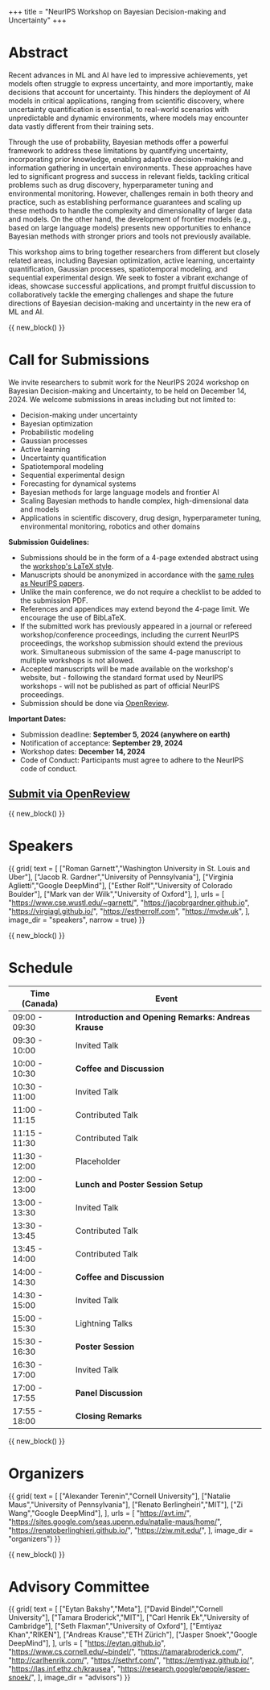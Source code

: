 +++
title = "NeurIPS Workshop on Bayesian Decision-making and Uncertainty"
+++

# Abstract

Recent advances in ML and AI have led to impressive achievements, yet models often struggle to express uncertainty, and more importantly, make decisions that account for uncertainty. 
This hinders the deployment of AI models in critical applications, ranging from scientific discovery, where uncertainty quantification is essential, to real-world scenarios with unpredictable and dynamic environments, where models may encounter data vastly different from their training sets.

Through the use of probability, Bayesian methods offer a powerful framework to address these limitations by quantifying uncertainty, incorporating prior knowledge, enabling adaptive decision-making and information gathering in uncertain environments. 
These approaches have led to significant progress and success in relevant fields, tackling critical problems such as drug discovery, hyperparameter tuning and environmental monitoring. 
However, challenges remain in both theory and practice, such as establishing performance guarantees and scaling up these methods to handle the complexity and dimensionality of larger data and models. 
On the other hand, the development of frontier models (e.g., based on large language models) presents new opportunities to enhance Bayesian methods with stronger priors and tools not previously available.

This workshop aims to bring together researchers from different but closely related areas, including Bayesian optimization, active learning, uncertainty quantification, Gaussian processes, spatiotemporal modeling, and sequential experimental design. 
We seek to foster a vibrant exchange of ideas, showcase successful applications, and prompt fruitful discussion to collaboratively tackle the emerging challenges and shape the future directions of Bayesian decision-making and uncertainty in the new era of ML and AI.



{{ new_block() }}



# Call for Submissions

We invite researchers to submit work for the NeurIPS 2024 workshop on Bayesian Decision-making and Uncertainty, to be held on December 14, 2024. We welcome submissions in areas including but not limited to:

* Decision-making under uncertainty
* Bayesian optimization
* Probabilistic modeling
* Gaussian processes
* Active learning
* Uncertainty quantification
* Spatiotemporal modeling
* Sequential experimental design
* Forecasting for dynamical systems
* Bayesian methods for large language models and frontier AI
* Scaling Bayesian methods to handle complex, high-dimensional data and models
* Applications in scientific discovery, drug design, hyperparameter tuning, environmental monitoring, robotics and other domains

**Submission Guidelines:**

* Submissions should be in the form of a 4-page extended abstract using the [workshop's LaTeX style](bdu_2024.sty).
* Manuscripts should be anonymized in accordance with the [same rules as NeurIPS papers](https://neurips.cc/Conferences/2024/CallForPapers).
* Unlike the main conference, we do not require a checklist to be added to the submission PDF.
* References and appendices may extend beyond the 4-page limit. We encourage the use of BibLaTeX.
* If the submitted work has previously appeared in a journal or refereed workshop/conference proceedings, including the current NeurIPS proceedings, the workshop submission should extend the previous work. Simultaneous submission of the same 4-page manuscript to multiple workshops is not allowed.
* Accepted manuscripts will be made available on the workshop's website, but - following the standard format used by NeurIPS workshops - will not be published as part of official NeurIPS proceedings.
* Submission should be done via [OpenReview](https://openreview.net/group?id=NeurIPS.cc/2024/Workshop/BDU).

**Important Dates:**

* Submission deadline: **September 5, 2024 (anywhere on earth)**
* Notification of acceptance: **September 29, 2024**
* Workshop dates: **December 14, 2024**
* Code of Conduct: Participants must agree to adhere to the NeurIPS code of conduct.

## [Submit via OpenReview](https://openreview.net/group?id=NeurIPS.cc/2024/Workshop/BDU)



{{ new_block() }}



# Speakers

{{ grid(
    text = [
        ["Roman Garnett","Washington University in St. Louis and Uber"], 
        ["Jacob R. Gardner","University of Pennsylvania"],
        ["Virginia Aglietti","Google DeepMind"],
        ["Esther Rolf","University of Colorado Boulder"],
        ["Mark van der Wilk","University of Oxford"],
    ],
    urls = [
        "https://www.cse.wustl.edu/~garnett/",
        "https://jacobrgardner.github.io",
        "https://virgiagl.github.io/",
        "https://estherrolf.com",
        "https://mvdw.uk",
    ],
    image_dir = "speakers",
    narrow = true) }}



{{ new_block() }}



# Schedule

| Time (Canada) | Event |
|---------------|-------|
| 09:00 - 09:30 | **Introduction and Opening Remarks: Andreas Krause** |
| 09:30 - 10:00 | Invited Talk |
| 10:00 - 10:30 | **Coffee and Discussion** |
| 10:30 - 11:00 | Invited Talk |
| 11:00 - 11:15 | Contributed Talk |
| 11:15 - 11:30 | Contributed Talk |
| 11:30 - 12:00 | Placeholder |
| 12:00 - 13:00 | **Lunch and Poster Session Setup** |
| 13:00 - 13:30 | Invited Talk |
| 13:30 - 13:45 | Contributed Talk |
| 13:45 - 14:00 | Contributed Talk |
| 14:00 - 14:30 | **Coffee and Discussion** |
| 14:30 - 15:00 | Invited Talk |
| 15:00 - 15:30 | Lightning Talks |
| 15:30 - 16:30 | **Poster Session** |
| 16:30 - 17:00 | Invited Talk |
| 17:00 - 17:55 | **Panel Discussion** | 
| 17:55 - 18:00 | **Closing Remarks** |



{{ new_block() }}



# Organizers

{{ grid(
    text = [
        ["Alexander Terenin","Cornell University"],
        ["Natalie Maus","University of Pennsylvania"],
        ["Renato Berlingheiri","MIT"],
        ["Zi Wang","Google DeepMind"],
    ],
    urls = [
        "https://avt.im/",
        "https://sites.google.com/seas.upenn.edu/natalie-maus/home/",
        "https://renatoberlinghieri.github.io/",
        "https://ziw.mit.edu/",
    ],
    image_dir = "organizers") }}



{{ new_block() }}



# Advisory Committee

{{ grid(
    text = [
        ["Eytan Bakshy","Meta"],
        ["David Bindel","Cornell University"],
        ["Tamara Broderick","MIT"],
        ["Carl Henrik Ek","University of Cambridge"],
        ["Seth Flaxman","University of Oxford"],
        ["Emtiyaz Khan","RIKEN"],
        ["Andreas Krause","ETH Zürich"],
        ["Jasper Snoek","Google DeepMind"],
    ],
    urls = [
        "https://eytan.github.io",
        "https://www.cs.cornell.edu/~bindel/",
        "https://tamarabroderick.com/",
        "http://carlhenrik.com/",
        "https://sethrf.com/",
        "https://emtiyaz.github.io/",
        "https://las.inf.ethz.ch/krausea",
        "https://research.google/people/jasper-snoek/",
    ],
    image_dir = "advisors") }}